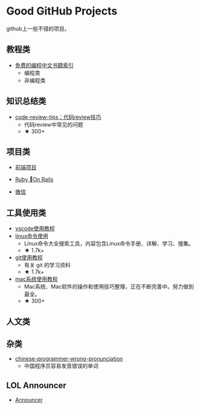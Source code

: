 # Good GitHub Projects

github上一些不错的项目。

## 教程类

- [免费的编程中文书籍索引](https://github.com/justjavac/free-programming-books-zh_CN)
  - 编程类
  - 非编程类

## 知识总结类

- [code-review-tips：代码review技巧](https://github.com/ryanmcdermott/code-review-tips)
  - 代码review中常见的问题
  - ★ 300+

## 项目类

- [前端项目](https://github.com/Tracis/good-github-projects/blob/master/Frontend.md)

- [Ruby On Rails](https://github.com/Tracis/good-github-projects/blob/master/RubyOnRails.md)

- [微信](https://github.com/Tracis/good-github-projects/blob/master/WeChat.md)

## 工具使用类

- [vscode使用教程](https://github.com/xuanhun/vscode)
- [linux命令使用](https://github.com/jaywcjlove/linux-command)
  - Linux命令大全搜索工具，内容包含Linux命令手册、详解、学习、搜集。
  - ★ 1.7k+
- [git使用教程](https://github.com/xirong/my-git)
  - 有关 git 的学习资料
  - ★ 1.7k+
- [mac系统使用教程](https://github.com/smyhvae/Mac)
  - Mac系统、Mac软件的操作和使用技巧整理，正在不断完善中。努力做到最全。
  - ★ 300+

## 人文类

## 杂类

- [chinese-programmer-wrong-pronunciation](https://github.com/shimohq/chinese-programmer-wrong-pronunciation)
  - 中国程序员容易发音错误的单词

## LOL Announcer

- [Announcer](http://leagueoflegends.wikia.com/wiki/Announcer)